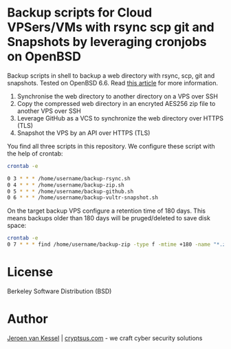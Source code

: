 # Backup scripts for Cloud VPSers/VMs with rsync scp git and Snapshots by leveraging cronjobs on OpenBSD
Backup scripts in shell to backup a web directory with rsync, scp, git and snapshots. Tested on OpenBSD 6.6. Read [this article](https://cryptsus.com/blog/how-to-backup-web-directory-on-a-cloud-vps-4-free-and-easy-backup-methods-rsync-scp-zip-github-with-aes256-encryption-and-snapshots.html) for more information.

1) Synchronise the web directory to another directory on a VPS over SSH
2) Copy the compressed web directory in an encryted AES256 zip file to another VPS over SSH
3) Leverage GitHub as a VCS to synchronize the web directory over HTTPS (TLS)
4) Snapshot the VPS by an API over HTTPS (TLS)

You find all three scripts in this repository. We configure these script with the help of crontab:

```bash
crontab -e

0 3 * * * /home/username/backup-rsync.sh
0 4 * * * /home/username/backup-zip.sh
0 5 * * * /home/username/backup-github.sh
0 6 * * * /home/username/backup-vultr-snapshot.sh
```
On the target backup VPS configure a retention time of 180 days. This means backups older than 180 days will be pruged/deleted to save disk space:

```bash
crontab -e
0 7 * * * find /home/username/backup-zip -type f -mtime +180 -name "*.zip.enc" -exec rm {} \;
```

# License
Berkeley Software Distribution (BSD)

# Author
[Jeroen van Kessel](https://twitter.com/jeroenvkessel) | [cryptsus.com](https://cryptsus.com) - we craft cyber security solutions
